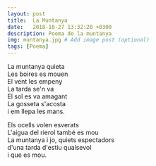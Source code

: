 ```yaml
---
layout: post
title:  La Muntanya
date:   2018-10-27 13:32:20 +0300
description: Poema de la muntanya
img: muntanya.jpg # Add image post (optional)
tags: [Poema]
---
```


La muntanya quieta  
Les boires es mouen  
El vent les empeny  
La tarda se'n va  
El sol es va amagant  
La gosseta s'acosta  
i em llepa les mans.  
  
Els ocells volen esverats  
L'aigua del rierol també es mou  
La muntanya i jo, quiets espectadors  
d'una tarda d'estiu qualsevol  
i que es mou.
